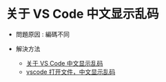 # 关于 VS Code 中文显示乱码

- 問題原因 : 編碼不同

- 解決方法
  - [关于 VS Code 中文显示乱码](https://blog.csdn.net/gongxun1994/article/details/80356031)
  - [vscode 打开文件，中文显示乱码](https://blog.csdn.net/iammutant/article/details/95207706?depth_1-utm_source=distribute.pc_relevant.none-task-blog-BlogCommendFromBaidu-4&utm_source=distribute.pc_relevant.none-task-blog-BlogCommendFromBaidu-4)
